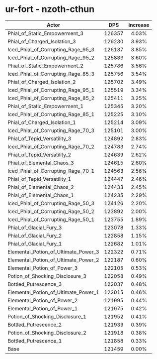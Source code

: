 # ur-fort - nzoth-cthun
| Actor | DPS | Increase |
|---|:---:|:---:|
|Phial_of_Static_Empowerment_3|126357|4.03%|
|Phial_of_Charged_Isolation_3|126230|3.93%|
|Iced_Phial_of_Corrupting_Rage_95_3|126137|3.85%|
|Iced_Phial_of_Corrupting_Rage_95_2|125833|3.60%|
|Phial_of_Static_Empowerment_2|125786|3.56%|
|Iced_Phial_of_Corrupting_Rage_85_3|125756|3.54%|
|Phial_of_Charged_Isolation_2|125702|3.49%|
|Iced_Phial_of_Corrupting_Rage_95_1|125519|3.34%|
|Iced_Phial_of_Corrupting_Rage_85_2|125411|3.25%|
|Phial_of_Static_Empowerment_1|125345|3.20%|
|Iced_Phial_of_Corrupting_Rage_85_1|125225|3.10%|
|Phial_of_Charged_Isolation_1|125214|3.09%|
|Iced_Phial_of_Corrupting_Rage_70_3|125101|3.00%|
|Phial_of_Tepid_Versatility_3|124892|2.83%|
|Iced_Phial_of_Corrupting_Rage_70_2|124783|2.74%|
|Phial_of_Tepid_Versatility_2|124639|2.62%|
|Phial_of_Elemental_Chaos_3|124615|2.60%|
|Iced_Phial_of_Corrupting_Rage_70_1|124563|2.56%|
|Phial_of_Tepid_Versatility_1|124447|2.46%|
|Phial_of_Elemental_Chaos_2|124433|2.45%|
|Phial_of_Elemental_Chaos_1|124235|2.29%|
|Iced_Phial_of_Corrupting_Rage_50_3|124126|2.20%|
|Iced_Phial_of_Corrupting_Rage_50_2|123892|2.00%|
|Iced_Phial_of_Corrupting_Rage_50_1|123755|1.89%|
|Phial_of_Glacial_Fury_3|123078|1.33%|
|Phial_of_Glacial_Fury_2|122858|1.15%|
|Phial_of_Glacial_Fury_1|122682|1.01%|
|Elemental_Potion_of_Ultimate_Power_3|122322|0.71%|
|Elemental_Potion_of_Ultimate_Power_2|122187|0.60%|
|Elemental_Potion_of_Power_3|122105|0.53%|
|Potion_of_Shocking_Disclosure_3|122058|0.49%|
|Bottled_Putrescence_3|122037|0.48%|
|Elemental_Potion_of_Ultimate_Power_1|122015|0.46%|
|Elemental_Potion_of_Power_2|121995|0.44%|
|Elemental_Potion_of_Power_1|121975|0.42%|
|Potion_of_Shocking_Disclosure_1|121952|0.41%|
|Bottled_Putrescence_2|121933|0.39%|
|Potion_of_Shocking_Disclosure_2|121918|0.38%|
|Bottled_Putrescence_1|121858|0.33%|
|Base|121459|0.00%|
